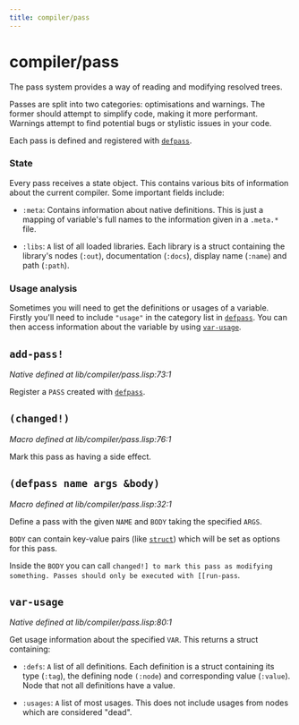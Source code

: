 ```yaml
---
title: compiler/pass
---
```

# compiler/pass
The pass system provides a way of reading and modifying resolved trees.

Passes are split into two categories: optimisations and warnings. The
former should attempt to simplify code, making it more
performant. Warnings attempt to find potential bugs or stylistic issues
in your code.

Each pass is defined and registered with [`defpass`](lib.compiler.pass.md#defpass-name-args-body).

### State
Every pass receives a state object. This contains various bits of
information about the current compiler. Some important fields include:

 - `:meta`: Contains information about native definitions. This is just
   a mapping of variable's full names to the information given in a
   `.meta.*` file.

 - `:libs`: `A` list of all loaded libraries. Each library is a struct
    containing the library's nodes (`:out`), documentation (`:docs`),
    display name (`:name`) and path (`:path`).

### Usage analysis
Sometimes you will need to get the definitions or usages of a
variable. Firstly you'll need to include `"usage"` in the category
list in [`defpass`](lib.compiler.pass.md#defpass-name-args-body). You can then access information about the variable
by using [`var-usage`](lib.compiler.pass.md#var-usage).

## `add-pass!`
*Native defined at lib/compiler/pass.lisp:73:1*

Register a `PASS` created with [`defpass`](lib.compiler.pass.md#defpass-name-args-body).

## `(changed!)`
*Macro defined at lib/compiler/pass.lisp:76:1*

Mark this pass as having a side effect.

## `(defpass name args &body)`
*Macro defined at lib/compiler/pass.lisp:32:1*

Define a pass with the given `NAME` and `BODY` taking the specified `ARGS`.

`BODY` can contain key-value pairs (like [`struct`](lib.table.md#struct-entries)) which will be set
as options for this pass.

Inside the `BODY` you can call `changed!] to mark this pass as
modifying something. Passes should only be executed with
[[run-pass`.

## `var-usage`
*Native defined at lib/compiler/pass.lisp:80:1*

Get usage information about the specified `VAR`. This returns a struct
containing:

 - `:defs`: `A` list of all definitions. Each definition is a struct
   containing its type (`:tag`), the defining node `(:node`) and
   corresponding value (`:value`). Node that not all definitions have
   a value.

 - `:usages`: `A` list of most usages. This does not include usages
   from nodes which are considered "dead".

